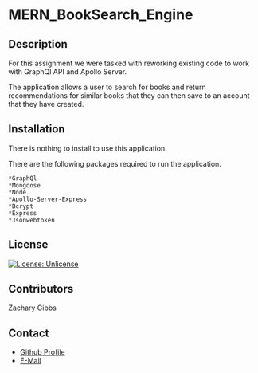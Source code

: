 # MERN_BookSearch_Engine

## Description

For this assignment we were tasked with reworking existing code to work with GraphQl API and Apollo Server. 

The application allows a user to search for books and return recommendations for similar books that they can then save to an account that they have created. 

## Installation

There is nothing to install to use this application.

There are the following packages required to run the application.

    *GraphQl
    *Mongoose
    *Node
    *Apollo-Server-Express
    *Bcrypt
    *Express
    *Jsonwebtoken

## License

[![License: Unlicense](https://img.shields.io/badge/license-Unlicense-blue.svg)](http://unlicense.org/)

## Contributors

Zachary Gibbs

## Contact

* <a href="https://github.com/zgibbs97" href="_blank">Github Profile</a>
* <a href="mailto:zachary.gibbs15@gmail.com" href="_blank">E-Mail</a>
